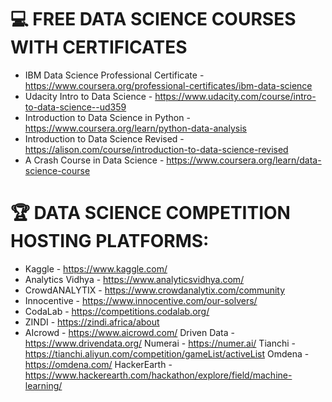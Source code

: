 # 💻 FREE DATA SCIENCE COURSES WITH CERTIFICATES
* IBM Data Science Professional Certificate - https://www.coursera.org/professional-certificates/ibm-data-science
* Udacity Intro to Data Science - https://www.udacity.com/course/intro-to-data-science--ud359
* Introduction to Data Science in Python - https://www.coursera.org/learn/python-data-analysis
* Introduction to Data Science Revised - https://alison.com/course/introduction-to-data-science-revised
* A Crash Course in Data Science - https://www.coursera.org/learn/data-science-course

# 🏆 DATA SCIENCE COMPETITION HOSTING PLATFORMS:
* Kaggle - https://www.kaggle.com/
* Analytics Vidhya - https://www.analyticsvidhya.com/
* CrowdANALYTIX - https://www.crowdanalytix.com/community
* Innocentive - https://www.innocentive.com/our-solvers/
* CodaLab - https://competitions.codalab.org/
* ZINDI - https://zindi.africa/about
* AIcrowd - https://www.aicrowd.com/
Driven Data - https://www.drivendata.org/
Numerai - https://numer.ai/
Tianchi - https://tianchi.aliyun.com/competition/gameList/activeList
Omdena - https://omdena.com/
HackerEarth -https://www.hackerearth.com/hackathon/explore/field/machine-learning/
